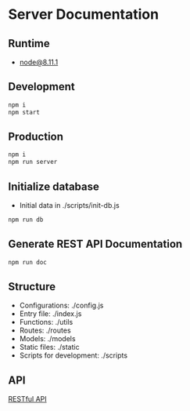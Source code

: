 # Server Documentation

## Runtime
* node@8.11.1

## Development 
```bash
npm i
npm start
```

## Production
```bash
npm i
npm run server 
```

## Initialize database
* Initial data in ./scripts/init-db.js
```js
npm run db 
```

## Generate REST API Documentation
```bash
npm run doc
```

## Structure
* Configurations: ./config.js
* Entry file: ./index.js
* Functions: ./utils
* Routes: ./routes
* Models: ./models
* Static files: ./static
* Scripts for development: ./scripts

## API
[RESTful API](http://39.104.108.82:3001/doc/index.html)
